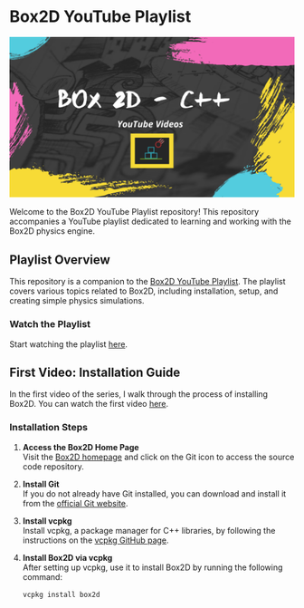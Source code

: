 # Box2D YouTube Playlist

![Box2D Banner](box2d_banner.png)

Welcome to the Box2D YouTube Playlist repository! This repository accompanies a YouTube playlist dedicated to learning and working with the Box2D physics engine.

## Playlist Overview

This repository is a companion to the [Box2D YouTube Playlist](https://youtube.com/playlist?list=PLVRDPs83Zhmeh9tbM87q3WqguttGFEjB5&si=DvV69DgMj-1KU1Mu). The playlist covers various topics related to Box2D, including installation, setup, and creating simple physics simulations. 

### Watch the Playlist

Start watching the playlist [here](https://youtube.com/playlist?list=PLVRDPs83Zhmeh9tbM87q3WqguttGFEjB5&si=DvV69DgMj-1KU1Mu).

## First Video: Installation Guide

In the first video of the series, I walk through the process of installing Box2D. You can watch the first video [here](https://youtu.be/ZNkL7IBRZ5o?si=Js_3hz2m1Zekr8Oj).

### Installation Steps

1. **Access the Box2D Home Page**  
   Visit the [Box2D homepage](https://box2d.org/) and click on the Git icon to access the source code repository.

2. **Install Git**  
   If you do not already have Git installed, you can download and install it from the [official Git website](https://git-scm.com/).

3. **Install vcpkg**  
   Install vcpkg, a package manager for C++ libraries, by following the instructions on the [vcpkg GitHub page](https://github.com/microsoft/vcpkg).

4. **Install Box2D via vcpkg**  
   After setting up vcpkg, use it to install Box2D by running the following command:
   ```bash
   vcpkg install box2d
